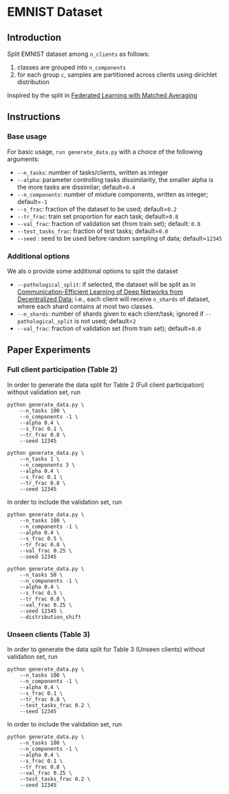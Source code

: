 # EMNIST Dataset

## Introduction

Split EMNIST dataset among `n_clients` as follows:

1. classes are grouped into `n_components`
2. for each group `c`, samples are partitioned across clients using dirichlet distribution

Inspired by the split in [Federated Learning with Matched Averaging](https://arxiv.org/abs/2002.06440)

## Instructions

### Base usage

For basic usage, `run generate_data.py` with a choice of the following arguments:

- ```--n_tasks```: number of tasks/clients, written as integer
- ```--alpha```: parameter controlling tasks dissimilarity, the smaller alpha is the more tasks are dissimilar;
  default=``0.4``
- ```--n_components```: number of mixture components, written as integer; default=``-1``
- ```--s_frac```: fraction of the dataset to be used; default=``0.2``
- ```--tr_frac```: train set proportion for each task; default=``0.8``
- ```--val_frac```: fraction of validation set (from train set); default: ``0.0``
- ```--test_tasks_frac```: fraction of test tasks; default=``0.0``
- ```--seed``` : seed to be used before random sampling of data; default=``12345``

### Additional options

We als o provide some additional options to split the dataset

- ```--pathological_split```: if selected, the dataset will be split as in
  [Communication-Efficient Learning of Deep Networks from Decentralized Data](https://arxiv.org/abs/1602.05629);
  i.e., each client will receive `n_shards` of dataset, where each shard contains at most two classes.
- ```--n_shards```: number of shards given to each client/task;
  ignored if `--pathological_split` is not used;
  default=`2`
- ```--val_frac```: fraction of validation set (from train set); default=`0.0`

## Paper Experiments

### Full client participation (Table 2)

In order to generate the data split for Table 2 (Full client participation)
without validation set, run

```
python generate_data.py \
    --n_tasks 100 \
    --n_components -1 \
    --alpha 0.4 \
    --s_frac 0.1 \
    --tr_frac 0.8 \
    --seed 12345    
```

```
python generate_data.py \
    --n_tasks 1 \
    --n_components 3 \
    --alpha 0.4 \
    --s_frac 0.1 \
    --tr_frac 0.8 \
    --seed 12345    
```

In order to include the validation set, run

```
python generate_data.py \
    --n_tasks 100 \
    --n_components -1 \
    --alpha 0.4 \
    --s_frac 0.5 \
    --tr_frac 0.8 \
    --val_frac 0.25 \
    --seed 12345    
```

```
python generate_data.py \
    --n_tasks 50 \
    --n_components -1 \
    --alpha 0.4 \
    --s_frac 0.5 \
    --tr_frac 0.8 \
    --val_frac 0.25 \
    --seed 12345 \
    --distribution_shift  
```

### Unseen clients (Table 3)

In order to generate the data split for Table 3 (Unseen clients) without
validation set, run

```
python generate_data.py \
    --n_tasks 100 \
    --n_components -1 \
    --alpha 0.4 \
    --s_frac 0.1 \
    --tr_frac 0.8 \
    --test_tasks_frac 0.2 \
    --seed 12345
```

In order to include the validation set, run

```
python generate_data.py \
    --n_tasks 100 \
    --n_components -1 \
    --alpha 0.4 \
    --s_frac 0.1 \
    --tr_frac 0.8 \
    --val_frac 0.25 \
    --test_tasks_frac 0.2 \
    --seed 12345
```

